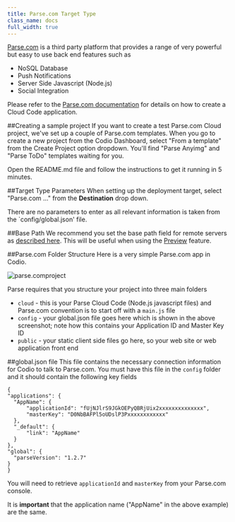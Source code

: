 ```yaml
---
title: Parse.com Target Type
class_name: docs
full_width: true
---
```


[Parse.com](http://parse.com/products) is a third party platform that provides a range of very powerful but easy to use back end features such as 

- NoSQL Database
- Push Notifications
- Server Side Javascript (Node.js)
- Social Integration

Please refer to the [Parse.com documentation](https://parse.com/docs/cloud_code_guide) for details on how to create a Cloud Code application. 

##Creating a sample project
If you want to create a test Parse.com Cloud project, we've set up a couple of Parse.com templates. When you go to create a new project from the Codio Dashboard, select "From a template" from the Create Project option dropdown. You'll find "Parse Anyimg" and "Parse ToDo" templates waiting for you.

Open the README.md file and follow the instructions to get it running in 5 minutes.

##Target Type Parameters
When setting up the deployment target, select "Parse.com ..." from the **Destination** drop down. 

There are no parameters to enter as all relevant information is taken from the `config/global.json' file.

##Base Path
We recommend you set the base path field for remote servers as [described here](/docs/deployment/basepath). This will be useful when using the [Preview](/docs/ide/inline-preview) feature.

##Parse.com Folder Structure
Here is a very simple Parse.com app in Codio.

![parse.comproject](/img/docs/parse-app.png)

Parse requires that you structure your project into three main folders

- `cloud` - this is your Parse Cloud Code (Node.js javascript files) and Parse.com convention is to start off with a `main.js` file
- `config` - your global.json file goes here which is shown in the above screenshot; note how this contains your Application ID and Master Key ID
- `public` - your static client side files go here, so your web site or web application front end

##global.json file
This file contains the necessary connection information for Codio to talk to Parse.com. You must have this file in the `config` folder and it should contain the following key fields

	{
    "applications": {
      "AppName": {
          "applicationId": "fUjNJlrS9JGkOEPyQBRjUix2xxxxxxxxxxxxxx", 
          "masterKey": "D0NbBAFPl5oUDslP3Pxxxxxxxxxxxx"
      }, 
      "_default": {
          "link": "AppName"
      }
    }, 
    "global": {
      "parseVersion": "1.2.7"
    }
	}

You will need to retrieve `applicationId` and `masterKey` from your Parse.com console. 

It is **important** that the application name ("AppName" in the above example) are the same.


